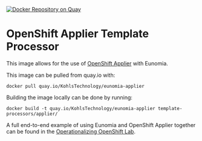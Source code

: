[![Docker Repository on Quay](https://quay.io/repository/pabrahamsson/eunomia-applier/status "Docker Repository on Quay")](https://quay.io/repository/pabrahamsson/eunomia-applier)

# OpenShift Applier Template Processor

This image allows for the use of [OpenShift Applier](https://github.com/redhat-cop/openshift-applier.git) with Eunomia.

This image can be pulled from quay.io with:

    docker pull quay.io/KohlsTechnology/eunomia-applier

Building the image locally can be done by running:

    docker build -t quay.io/KohlsTechnology/eunomia-applier template-processors/applier/

A full end-to-end example of using Eunomia and OpenShift Applier together can be found in the [Operationalizing OpenShift Lab](https://github.com/redhat-cop/operationalizing-openshift-lab).
